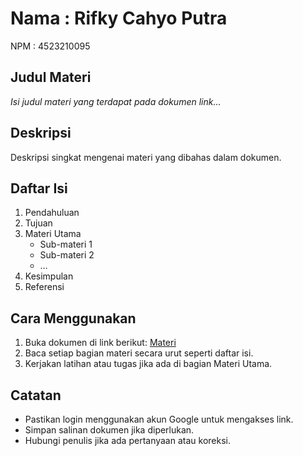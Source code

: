 # Nama : Rifky Cahyo Putra  
NPM  : 4523210095  

## Judul Materi  
*Isi judul materi yang terdapat pada dokumen link…*  

## Deskripsi  
Deskripsi singkat mengenai materi yang dibahas dalam dokumen.  

## Daftar Isi  
1. Pendahuluan  
2. Tujuan  
3. Materi Utama  
   - Sub-materi 1  
   - Sub-materi 2  
   - …  
4. Kesimpulan  
5. Referensi  

## Cara Menggunakan  
1. Buka dokumen di link berikut: [Materi](https://docs.google.com/document/d/1UO1H-diUV-vCD8zBFkaaqKDp3mNO1R-F/edit)  
2. Baca setiap bagian materi secara urut seperti daftar isi.  
3. Kerjakan latihan atau tugas jika ada di bagian Materi Utama.  

## Catatan  
- Pastikan login menggunakan akun Google untuk mengakses link.  
- Simpan salinan dokumen jika diperlukan.  
- Hubungi penulis jika ada pertanyaan atau koreksi.  

